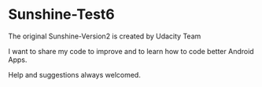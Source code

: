 # Sunshine-Test6
The original Sunshine-Version2 is created by Udacity Team

I want to share my code to improve and to learn how to code better Android Apps.

Help and suggestions always welcomed.
